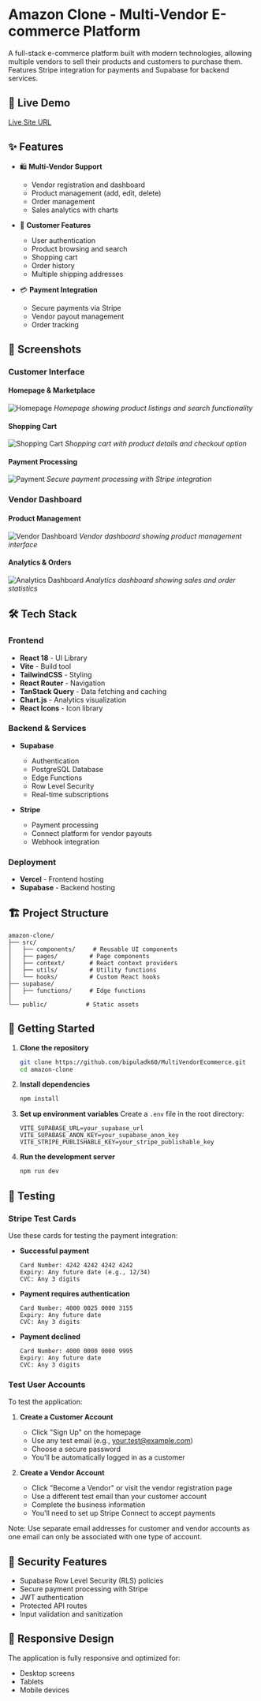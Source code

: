 # Amazon Clone - Multi-Vendor E-commerce Platform

A full-stack e-commerce platform built with modern technologies, allowing multiple vendors to sell their products and customers to purchase them. Features Stripe integration for payments and Supabase for backend services.

## 🚀 Live Demo

[Live Site URL](https://multi-vendor-ecommerce-phi.vercel.app/)

## ✨ Features

- 🛍️ **Multi-Vendor Support**

  - Vendor registration and dashboard
  - Product management (add, edit, delete)
  - Order management
  - Sales analytics with charts
- 👤 **Customer Features**

  - User authentication
  - Product browsing and search
  - Shopping cart
  - Order history
  - Multiple shipping addresses
- 💳 **Payment Integration**

  - Secure payments via Stripe
  - Vendor payout management
  - Order tracking

## 📸 Screenshots

### Customer Interface

#### Homepage & Marketplace
![Homepage](/src/assets/marketplace.png)
*Homepage showing product listings and search functionality*

#### Shopping Cart
![Shopping Cart](/src/assets/shoppingcart.png)
*Shopping cart with product details and checkout option*

#### Payment Processing
![Payment](/src/assets/payment.png)
*Secure payment processing with Stripe integration*

### Vendor Dashboard

#### Product Management
![Vendor Dashboard](/src/assets/vendordashboard.png)
*Vendor dashboard showing product management interface*

#### Analytics & Orders
![Analytics Dashboard](/src/assets/vendoranalytics.png)
*Analytics dashboard showing sales and order statistics*

## 🛠️ Tech Stack

### Frontend

- **React 18** - UI Library
- **Vite** - Build tool
- **TailwindCSS** - Styling
- **React Router** - Navigation
- **TanStack Query** - Data fetching and caching
- **Chart.js** - Analytics visualization
- **React Icons** - Icon library

### Backend & Services

- **Supabase**

  - Authentication
  - PostgreSQL Database
  - Edge Functions
  - Row Level Security
  - Real-time subscriptions
- **Stripe**

  - Payment processing
  - Connect platform for vendor payouts
  - Webhook integration

### Deployment

- **Vercel** - Frontend hosting
- **Supabase** - Backend hosting

## 🏗️ Project Structure

```
amazon-clone/
├── src/
│   ├── components/     # Reusable UI components
│   ├── pages/         # Page components
│   ├── context/       # React context providers
│   ├── utils/         # Utility functions
│   └── hooks/         # Custom React hooks
├── supabase/
│   ├── functions/     # Edge functions
│   
└── public/           # Static assets
```

## 🚀 Getting Started

1. **Clone the repository**

   ```bash
   git clone https://github.com/bipuladk60/MultiVendorEcommerce.git
   cd amazon-clone
   ```
2. **Install dependencies**

   ```bash
   npm install
   ```
3. **Set up environment variables**
   Create a `.env` file in the root directory:

   ```env
   VITE_SUPABASE_URL=your_supabase_url
   VITE_SUPABASE_ANON_KEY=your_supabase_anon_key
   VITE_STRIPE_PUBLISHABLE_KEY=your_stripe_publishable_key
   ```
4. **Run the development server**

   ```bash
   npm run dev
   ```

## 🧪 Testing

### Stripe Test Cards

Use these cards for testing the payment integration:

- **Successful payment**

  ```
  Card Number: 4242 4242 4242 4242
  Expiry: Any future date (e.g., 12/34)
  CVC: Any 3 digits
  ```
- **Payment requires authentication**

  ```
  Card Number: 4000 0025 0000 3155
  Expiry: Any future date
  CVC: Any 3 digits
  ```
- **Payment declined**

  ```
  Card Number: 4000 0000 0000 9995
  Expiry: Any future date
  CVC: Any 3 digits
  ```

### Test User Accounts

To test the application:

1. **Create a Customer Account**

   - Click "Sign Up" on the homepage
   - Use any test email (e.g., your.test@example.com)
   - Choose a secure password
   - You'll be automatically logged in as a customer
2. **Create a Vendor Account**

   - Click "Become a Vendor" or visit the vendor registration page
   - Use a different test email than your customer account
   - Complete the business information
   - You'll need to set up Stripe Connect to accept payments

Note: Use separate email addresses for customer and vendor accounts as one email can only be associated with one type of account.

## 🔐 Security Features

- Supabase Row Level Security (RLS) policies
- Secure payment processing with Stripe
- JWT authentication
- Protected API routes
- Input validation and sanitization

## 📱 Responsive Design

The application is fully responsive and optimized for:

- Desktop screens
- Tablets
- Mobile devices
